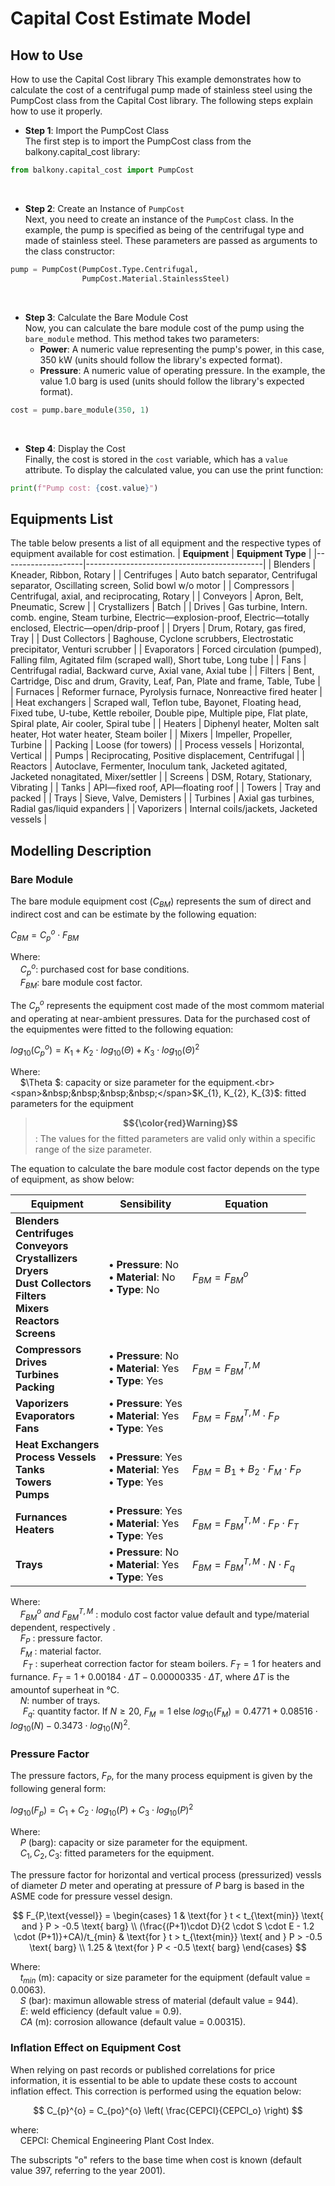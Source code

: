 # Capital Cost Estimate Model

## How to Use
How to use the Capital Cost library
This example demonstrates how to calculate the cost of a centrifugal pump made of stainless steel using the PumpCost class from the Capital Cost library. The following steps explain how to use it properly.

* **Step 1**: Import the PumpCost Class <br>
The first step is to import the PumpCost class from the balkony.capital_cost library:<br>
```python
from balkony.capital_cost import PumpCost
```
</br>

* **Step 2**: Create an Instance of `PumpCost`<br>
Next, you need to create an instance of the `PumpCost` class. In the example, the pump is specified as being of the centrifugal type and made of stainless steel. These parameters are passed as arguments to the class constructor:
```python
pump = PumpCost(PumpCost.Type.Centrifugal, 
                PumpCost.Material.StainlessSteel)
```
</br>

* **Step 3**: Calculate the Bare Module Cost<br>
Now, you can calculate the bare module cost of the pump using the `bare_module` method. This method takes two parameters:<br>
  * **Power**: A numeric value representing the pump's power, in this case, 350 kW (units should follow the library's expected format).<br>
  * **Pressure**: A numeric value of operating pressure. In the example, the value 1.0 barg is used (units should follow the library's expected format).
```python
cost = pump.bare_module(350, 1)
```
</br>

* **Step 4**: Display the Cost<br>
Finally, the cost is stored in the `cost` variable, which has a `value` attribute. To display the calculated value, you can use the print function:

```python
print(f"Pump cost: {cost.value}")
```

## Equipments List
The table below presents a list of all equipment and the respective types of equipment available for cost estimation.
| **Equipment** | **Equipment Type** |
|--------------------|--------------------------------------------|
| Blenders           | Kneader, Ribbon, Rotary                    |
| Centrifuges        | Auto batch separator, Centrifugal separator, Oscillating screen, Solid bowl w/o motor |
| Compressors        | Centrifugal, axial, and reciprocating, Rotary |
| Conveyors          | Apron, Belt, Pneumatic, Screw |
| Crystallizers      | Batch |
| Drives             | Gas turbine, Intern. comb. engine, Steam turbine, Electric—explosion-proof, Electric—totally enclosed, Electric—open/drip-proof |
| Dryers             | Drum, Rotary, gas fired, Tray |
| Dust Collectors    | Baghouse, Cyclone scrubbers, Electrostatic precipitator, Venturi scrubber |
| Evaporators        | Forced circulation (pumped), Falling film, Agitated film (scraped wall), Short tube, Long tube |
| Fans                | Centrifugal radial, Backward curve, Axial vane, Axial tube |
| Filters             | Bent, Cartridge, Disc and drum, Gravity, Leaf, Pan, Plate and frame, Table, Tube |
| Furnaces            | Reformer furnace, Pyrolysis furnace, Nonreactive fired heater |
| Heat exchangers     | Scraped wall, Teflon tube, Bayonet, Floating head, Fixed tube, U-tube, Kettle reboiler, Double pipe, Multiple pipe, Flat plate, Spiral plate, Air cooler, Spiral tube |
| Heaters             | Diphenyl heater, Molten salt heater, Hot water heater, Steam boiler |
| Mixers              | Impeller, Propeller, Turbine |
| Packing             | Loose (for towers) |
| Process vessels     | Horizontal, Vertical |
| Pumps               | Reciprocating, Positive displacement, Centrifugal |
| Reactors            | Autoclave, Fermenter, Inoculum tank, Jacketed agitated, Jacketed nonagitated, Mixer/settler |
| Screens             | DSM, Rotary, Stationary, Vibrating |
| Tanks               | API—fixed roof, API—floating roof |
| Towers              | Tray and packed |
| Trays               | Sieve, Valve, Demisters |
| Turbines            | Axial gas turbines, Radial gas/liquid expanders |
| Vaporizers          | Internal coils/jackets, Jacketed vessels |

## Modelling Description
### Bare Module
The bare module equipment cost ($C_{BM}$) represents the sum of direct and indirect cost and can be estimate by the following equation:

$C_{BM}=C_{p}^{o}\cdot F_{BM}$

Where: <br>
<span>&nbsp;&nbsp;&nbsp;&nbsp;</span>$C_{p}^{o}$: purchased cost for base conditions.<br>
<span>&nbsp;&nbsp;&nbsp;&nbsp;</span>$F_{BM}$: bare module cost factor.<br>

The $C_{p}^{o}$ represents the equipment cost made of the most commom material and operating at near-ambient pressures. Data for the purchased cost of the equipmentes were fitted to the following equation:

$log_{10}(C_{p}^{o})=K_{1} + K_{2}\cdot log_{10}(\Theta)+K_{3}\cdot log_{10}(\Theta)^{2}$

Where: <br>
<span>&nbsp;&nbsp;&nbsp;&nbsp;</span>$\Theta $: capacity or size parameter for the equipment.<br>
<span>&nbsp;&nbsp;&nbsp;&nbsp;</span>$K_{1}, K_{2}, K_{3}$: fitted parameters for the equipment<br>

> <span>**$${\color{red}Warning}$$**:</span> The values for the fitted parameters are valid only within a specific range of the size parameter.

The equation to calculate the bare module cost factor depends on the type of equipment, as show below:

| **Equipment**| **Sensibility**| **Equation** |
|--------------|----------------|--------------|
|**Blenders** <br> **Centrifuges** <br> **Conveyors** <br> **Crystallizers** <br> **Dryers** <br> **Dust Collectors** <br> **Filters** <br> **Mixers** <br> **Reactors** <br> **Screens** <br> | **• Pressure**: No  <br> **• Material**: No  <br> **• Type**: No | $F_{BM} = F_{BM}^o$
|**Compressors** <br> **Drives** <br> **Turbines** <br> **Packing** <br>|**• Pressure**: No  <br> **• Material**: Yes  <br> **• Type**: Yes| $F_{BM} = F_{BM}^{T,M}$|
|**Vaporizers** <br> **Evaporators** <br> **Fans** <br> |**• Pressure**: Yes  <br> **• Material**: Yes  <br> **• Type**: Yes| $F_{BM} = F_{BM}^{T,M}\cdot F_{P}$|
|**Heat Exchangers** <br> **Process Vessels** <br> **Tanks** <br> **Towers** <br> **Pumps** <br>|**• Pressure**: Yes  <br> **• Material**: Yes  <br> **• Type**: Yes| $F_{BM} = B_{1}+B_{2}\cdot F_{M}\cdot F_{P}$|
|**Furnances** <br> **Heaters** <br> |**• Pressure**: Yes  <br> **• Material**: Yes  <br> **• Type**: Yes| $F_{BM} = F_{BM}^{T,M}\cdot F_P\cdot F_T$|
|**Trays** <br> |**• Pressure**: No  <br> **• Material**: Yes  <br> **• Type**: Yes| $F_{BM} = F_{BM}^{T,M}\cdot N\cdot F_q$|


Where: <br>
<span>&nbsp;&nbsp;&nbsp;&nbsp;</span>$F_{BM}^o\ and \ F_{BM}^{T,M}$ : modulo cost factor value default and type/material dependent, respectively .<br>
<span>&nbsp;&nbsp;&nbsp;&nbsp;</span>$F_{P}$ : pressure factor.<br>
<span>&nbsp;&nbsp;&nbsp;&nbsp;</span>$F_{M}$ : material factor.<br>
<span>&nbsp;&nbsp;&nbsp;&nbsp;</span> $F_{T}$ : superheat correction factor for steam boilers. $F_{T}=1$ for heaters and furnance. $F_{T}=1+0.00184\cdot ΔT -0.00000335\cdot ΔT$, where $ΔT$ is the amountof superheat in °C.<br>
<span>&nbsp;&nbsp;&nbsp;&nbsp;</span>$N$: number of trays.<br>
<span>&nbsp;&nbsp;&nbsp;&nbsp; $F_{q}$: quantity factor. If $N≥20$, $F_{M}=1$ else $log_{10}(F_{M})=0.4771+0.08516\cdot log_{10}(N)-0.3473\cdot log_{10}(N)^2$.<br>

### Pressure Factor
The pressure factors, $F_P$, for the many process equipment is given by the following general form:

$log_{10}(F_p)=C_{1} + C_{2}\cdot log_{10}(P)+C_{3}\cdot log_{10}(P)^{2}$

Where: <br>
<span>&nbsp;&nbsp;&nbsp;&nbsp;</span>$P$ (barg): capacity or size parameter for the equipment.<br>
<span>&nbsp;&nbsp;&nbsp;&nbsp;</span>$C_{1}, C_{2}, C_{3}$: fitted parameters for the equipment.<br>

The pressure factor for horizontal and vertical process (pressurized) vessls of diameter $D$ meter and operating at pressure of $P$ barg is based in the ASME code for pressure vessel design.

$$
F_{P,\text{vessel}} = 
\begin{cases} 
1 & \text{for } t < t_{\text{min}} \text{ and } P > -0.5 \text{ barg} \\
(\frac{(P+1)\cdot D}{2 \cdot S \cdot E - 1.2 \cdot (P+1)}+CA)/t_{min} & \text{for } t > t_{\text{min}} \text{ and } P > -0.5 \text{ barg} \\
1.25 & \text{for } P < -0.5 \text{ barg}
\end{cases}
$$

Where: <br>
<span>&nbsp;&nbsp;&nbsp;&nbsp;</span>$t_{min}$ (m): capacity or size parameter for the equipment (default value = 0.0063).<br>
<span>&nbsp;&nbsp;&nbsp;&nbsp;</span>$S$ (bar): maximun allowable stress of material (default value = 944).<br>
<span>&nbsp;&nbsp;&nbsp;&nbsp;</span>$E$: weld efficiency (default value = 0.9).<br>
<span>&nbsp;&nbsp;&nbsp;&nbsp;</span>$CA$ (m): corrosion allowance (default value = 0.00315).<br>

### Inflation Effect on Equipment Cost 
When relying on past records or published correlations for price information, it is essential to be able to update these costs to account inflation effect. This correction is performed using the equation below:

$$
C_{p}^{o} = C_{po}^{o} \left( \frac{CEPCI}{CEPCI_o} \right)
$$

where: <br>
<span>&nbsp;&nbsp;&nbsp;&nbsp;</span>CEPCI: Chemical Engineering Plant Cost Index.

The subscripts "o" refers to the base time when cost is known (default value 397, referring to the year 2001).

